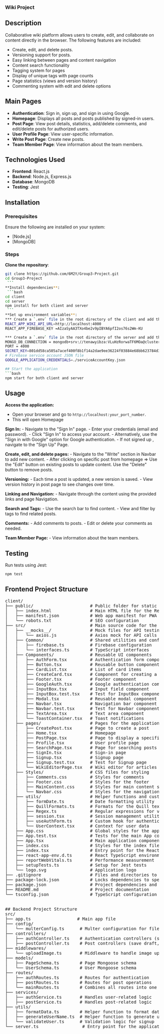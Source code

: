 ### Wiki Project
## Description
Collaborative wiki platform allows users to create, edit, and collaborate on content directly in the browser. The following features are included:
- Create, edit, and delete posts.
- Versioning support for posts.
- Easy linking between pages and content navigation
- Content search functionality
- Tagging system for pages
- Display of unique tags with page counts
- Page statistics (views and version history)
- Commenting system with edit and delete options

## Main Pages
- **Authentication**: Sign in, sign up, and sign in using Google.
- **Homepage**: Displays all posts and posts published by signed-in users.
- **Post Page**: View post details, statistics, add/delete comments, and edit/delete posts for authorized users.
- **User Profile Page**: View user-specific information.
- **Write Post Page**: Create new posts.
- **Team Member Page**: View information about the team members.

## Technologies Used
- **Frontend**: React.js
- **Backend**: Node.js, Express.js
- **Database**: MongoDB
- **Testing**: Jest

## Installation
### Prerequisites
Ensure the following are installed on your system:
- [Node.js]
- [MongoDB]

### Steps
**Clone the repository**:
   ```bash
   git clone https://github.com/6M2Y/Group3-Project.git
   cd Group3-Project
    ```
**Install dependencies**:
    ```bash
 cd client
 cd server
 npm install for both client and server
    ```
**Set up environment variables**:
 *** Create a `.env` file in the root directory of the client and add the following:
 REACT_APP_WIKI_API_URL=http://localhost:4000
 REACT_APP_FIREBASE_KEY =AIzaSyAA3TXo4be2v9pIBYA6pfI2os76s2Wm-KU

*** Create a `.env` file in the root directory of the server and add the following:
MONGO_DB_CONNECTION = mongodb+srv://tenawyibza:VLuHzRorwaTF6MOa@cluster0.hivqa.mongodb.net/?  retryWrites=true&w=majority&appName=Cluster0 
PORT = 4000
SECRET_KEY=801dd58ca505a7acef400f8b1f14a2dae9ee36224f03884e68bb623784d3d66125f4dd5a452a270a1869f68cec33dd01f795b1e87fdf950c2bdf3218c47669c6
# Firebase service account JSON file
GOOGLE_APPLICATION_CREDENTIALS=./serviceAccountKey.json  

## Start the application
  ```bash
npm start for both client and server
  ```

## Usage
**Access the application:**
-  Open your browser and go to `http://localhost:your_port_number`.
- This will open Homepage

**Sign In:**
    - Navigate to the "Sign In" page.
    - Enter your credentials (email and password).
    - Click "Sign In" to access your account.
    - Alternatively, use the "Sign in with Google" option for Google authentication.
    - If not signed up , navigate to the "Sign Up" Page.
    
**Create, edit, and delete pages:**
    - Navigate to the "Write" section in Navbar to add new content.
    - After clicking on specific post from homepage =>
    Use the "Edit" button on existing posts to update content.
    Use the "Delete" button to remove posts.
    
**Versioning:**
    - Each time a post is updated, a new version is saved.
    - View version history in post page to see changes over time.
    
**Linking and Navigation:**
    - Navigate through the content using the provided links and page Navigation.
    
**Search and Tags:**
    - Use the search bar to find content.
    - View and filter by tags to find related posts.
    
**Comments:**
    - Add comments to posts.
    - Edit or delete your comments as needed.
    
**Team Member Page:**
    - View information about the team members.

## Testing
Run tests using Jest:
   ```bash
npm test
   ```

## Frontend Project Structure
<pre>
client/
├── public/                      # Public folder for static files
│   ├── index.html               # Main HTML file for the React app
│   ├── manifest.json            # Web app manifest for PWA support
│   └── robots.txt               # SEO configuration
├── src/                         # Main source code for the application
│   ├── __mocks__/               # Mock files for API testing
│   │   └── axios.js             # Axios mock for API calls
│   ├── Common/                  # Shared utilities and configurations
│   │   ├── firebase.ts          # Firebase configuration
│   │   └── interfaces.ts        # TypeScript interfaces
│   ├── Components/              # Reusable UI components
│   │   ├── AuthForm.tsx         # Authentication form component
│   │   ├── Button.tsx           # Reusable button component
│   │   ├── CardList.tsx         # List of card items
│   │   ├── CreateCard.tsx       # Component for creating a new card
│   │   ├── Footer.tsx           # Footer component
│   │   ├── GoogleAuth.tsx       # Google authentication component
│   │   ├── InputBox.tsx         # Input field component
│   │   ├── InputBox.test.tsx    # Test for InputBox component
│   │   ├── Modal.tsx            # Reusable modal component
│   │   ├── Navbar.tsx           # Navigation bar component
│   │   ├── Navbar.test.tsx      # Test for Navbar component
│   │   ├── TextArea.tsx         # Text area component
│   │   └── ToastContainer.tsx   # Toast notifications
│   ├── pages/                   # Pages for the application
│   │   ├── CreatePost.tsx       # Page to create a post
│   │   ├── Home.tsx             # Homepage
│   │   ├── PostPage.tsx         # Page to display a specific post
│   │   ├── Profile.tsx          # User profile page
│   │   ├── SearchPage.tsx       # Page for searching posts
│   │   ├── SignIn.tsx           # Sign-in page
│   │   ├── Signup.tsx           # Signup page
│   │   ├── Signup.test.tsx      # Test for Signup page
│   │   └── WikiEditorPage.tsx   # Wiki editor for articles
│   ├── Styles/                  # CSS files for styling
│   │   ├── Comments.css         # Styles for comments
│   │   ├── Footer.css           # Styles for the footer
│   │   ├── MainContent.css      # Styles for main content styles
│   │   └── Navbar.css           # Styles for the navigation bar
│   ├── utils/                   # Helper functions and custom hooks
│   │   ├── formDate.ts          # Date formatting utility
│   │   ├── QuillFormats.ts      # Formats for the Quill text editor
│   │   ├── Regex.ts             # Regular expressions for validation
│   │   ├── session.tsx          # Session management utilities
│   │   ├── useAuthForm.ts       # Custom hook for authentication forms
│   │   └── UserContext.tsx      # Context for user data
│   ├── App.css                  # Global styles for the application
│   ├── App.test.tsx             # Tests for the main App component
│   ├── App.tsx                  # Main application component
│   ├── index.css                # Styles for the index file
│   ├── index.tsx                # Entry point for the React application
│   ├── react-app-env.d.ts       # React TypeScript environment declarations
│   ├── reportWebVitals.ts       # Performance measurement
│   ├── setupTests.ts            # Setup for Jest tests
│   └── logo.svg                 # Application logo
├── .gitignore                   # Files and directories to ignore in Git
├── package-lock.json            # Locks dependencies to specific versions
├── package.json                 # Project dependencies and scripts
├── README.md                    # Project documentation
└── tsconfig.json                # TypeScript configuration


## Backend Project Structure
src/
├── app.ts                  # Main app file 
├── config/
│   └── multerConfig.ts      # Multer configuration for file upload
├── controllers/
│   ├── authController.ts    # Authentication controllers (signup, login, Google auth)
│   ├── postController.ts    # Post controllers (save draft, publish, edit post)
├── middlewares/
│   └── uploadImage.ts       # Middleware to handle image upload
├── models/
│   ├── PageSchema.ts        # Page Mongoose schema
│   └── UserSchema.ts        # User Mongoose schema
├── routes/
│   ├── authRoutes.ts        # Routes for authentication
│   ├── postRoutes.ts        # Routes for post operations
│   └── mainRoutes.ts        # Combines all routes into one
├── services/
│   ├── authService.ts       # Handles user-related logic
│   ├── postService.ts       # Handles post-related logic
├── utils/
│   ├── formatData.ts        # Helper function to format data
│   ├── generateUserName.ts  # Helper function to generate usernames
│   └── validateUser.ts      # Validation logic for signup
└── server.ts                 # Entry point for the application



</pre>

